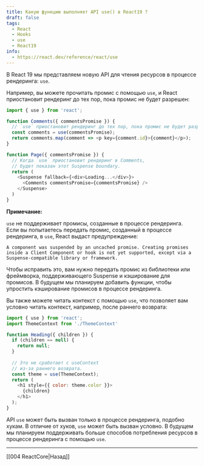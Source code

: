 ```yaml
---
title: Какую функцию выполняет API use() в React19 ?
draft: false
tags:
  - React
  - Hooks
  - use
  - React19
info:
  - https://react.dev/reference/react/use
---
```

В React 19 мы представляем новую API для чтения ресурсов в процессе рендеринга: `use`.

Например, вы можете прочитать промис с помощью `use`, и React приостановит рендеринг до тех пор, пока промис не будет разрешен:

```javascript
import { use } from 'react';

function Comments({ commentsPromise }) {
  // `use` приостановит рендеринг до тех пор, пока промис не будет разрешен.
  const comments = use(commentsPromise);
  return comments.map(comment => <p key={comment.id}>{comment}</p>);
}

function Page({ commentsPromise }) {
  // Когда `use` приостановит рендеринг в Comments,
  // будет показан этот Suspense boundary.
  return (
    <Suspense fallback={<div>Loading...</div>}>
      <Comments commentsPromise={commentsPromise} />
    </Suspense>
  )
}
```

**Примечание:**  

`use` не поддерживает промисы, созданные в процессе рендеринга.  
Если вы попытаетесь передать промис, созданный в процессе рендеринга, в `use`, React выдаст предупреждение:

```Console
A component was suspended by an uncached promise. Creating promises inside a Client Component or hook is not yet supported, except via a Suspense-compatible library or framework.
```

Чтобы исправить это, вам нужно передать промис из библиотеки или фреймворка, поддерживающего Suspense и кэширование для промисов. В будущем мы планируем добавить функции, чтобы упростить кэширование промисов в процессе рендеринга.

Вы также можете читать контекст с помощью `use`, что позволяет вам условно читать контекст, например, после раннего возврата:
```javascript
import { use } from 'react';
import ThemeContext from './ThemeContext'

function Heading({ children }) {
  if (children == null) {
    return null;
  }
  
  // Это не сработает с useContext
  // из-за раннего возврата.
  const theme = use(ThemeContext);
  return (
    <h1 style={{ color: theme.color }}>
      {children}
    </h1>
  );
}
```

API `use` может быть вызван только в процессе рендеринга, подобно хукам. В отличие от хуков, `use` может быть вызван условно. В будущем мы планируем поддерживать больше способов потребления ресурсов в процессе рендеринга с помощью `use`.

___

[[004 ReactCore|Назад]]